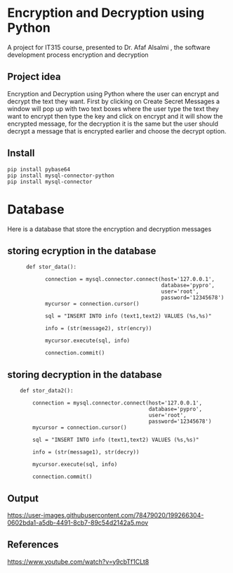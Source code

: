 # Encryption and Decryption using Python
A project for IT315 course, presented to Dr. Afaf Alsalmi , the software development process encryption and decryption 
## Project idea
Encryption and Decryption using Python where the user can encrypt and decrypt the text they want. First by clicking on Create Secret Messages a window will pop up with two text boxes where the user type the text they want to encrypt then type the key and click on encrypt and it will show the encrypted message, for the decryption it is the same but the user should decrypt a message that is encrypted earlier and choose the decrypt option. 

## Install 
```
pip install pybase64
pip install mysql-connector-python
pip install mysql-connector
```
# Database
Here is a database that store the encryption and decryption messages
## storing ecryption in the database 
```
      def stor_data():

            connection = mysql.connector.connect(host='127.0.0.1',
                                                 database='pypro',
                                                 user='root',
                                                 password='12345678')
            mycursor = connection.cursor()

            sql = "INSERT INTO info (text1,text2) VALUES (%s,%s)"

            info = (str(message2), str(encry))

            mycursor.execute(sql, info)

            connection.commit()

```
## storing decryption in the database 
        def stor_data2():

            connection = mysql.connector.connect(host='127.0.0.1',
                                                 database='pypro',
                                                 user='root',
                                                 password='12345678')
            mycursor = connection.cursor()

            sql = "INSERT INTO info (text1,text2) VALUES (%s,%s)"

            info = (str(message1), str(decry))

            mycursor.execute(sql, info)

            connection.commit()
           
            
## Output 


https://user-images.githubusercontent.com/78479020/199266304-0602bda1-a5db-4491-8cb7-89c54d2142a5.mov


## References 
https://www.youtube.com/watch?v=y9cbTf1CLt8
